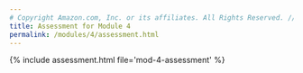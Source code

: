 ```yaml
---
# Copyright Amazon.com, Inc. or its affiliates. All Rights Reserved. // SPDX-License-Identifier: CC-BY-SA-4.0
title: Assessment for Module 4
permalink: /modules/4/assessment.html
---
```


{% include assessment.html file='mod-4-assessment' %}
